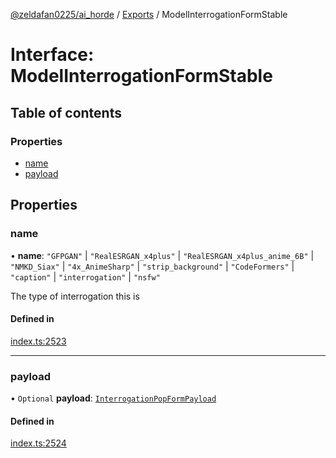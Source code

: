 [@zeldafan0225/ai_horde](../README.md) / [Exports](../modules.md) / ModelInterrogationFormStable

# Interface: ModelInterrogationFormStable

## Table of contents

### Properties

- [name](ModelInterrogationFormStable.md#name)
- [payload](ModelInterrogationFormStable.md#payload)

## Properties

### name

• **name**: ``"GFPGAN"`` \| ``"RealESRGAN_x4plus"`` \| ``"RealESRGAN_x4plus_anime_6B"`` \| ``"NMKD_Siax"`` \| ``"4x_AnimeSharp"`` \| ``"strip_background"`` \| ``"CodeFormers"`` \| ``"caption"`` \| ``"interrogation"`` \| ``"nsfw"``

The type of interrogation this is

#### Defined in

[index.ts:2523](https://github.com/ZeldaFan0225/ai_horde/blob/1d5fbc0/index.ts#L2523)

___

### payload

• `Optional` **payload**: [`InterrogationPopFormPayload`](InterrogationPopFormPayload.md)

#### Defined in

[index.ts:2524](https://github.com/ZeldaFan0225/ai_horde/blob/1d5fbc0/index.ts#L2524)

